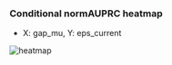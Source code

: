 ### Conditional normAUPRC heatmap

- X: gap_mu, Y: eps_current

![heatmap](/home/elicer/project_0814_2/results/20250819-153348/holdout/conditional_heatmap_gap_mu_vs_eps_current.png)
